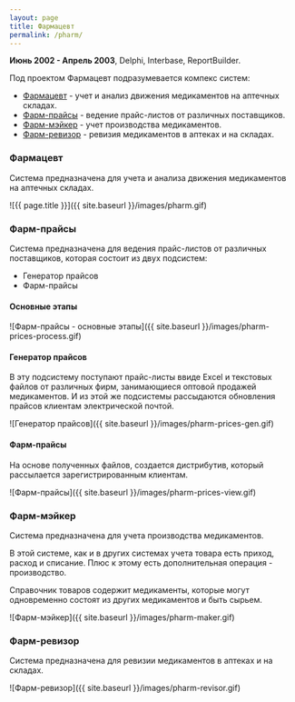 ```yaml
---
layout: page
title: Фармацевт
permalink: /pharm/
---
```


<b>Июнь 2002 - Апрель 2003</b>, Delphi, Interbase, ReportBuilder.

Под проектом Фармацевт подразумевается компекс систем:

* [Фармацевт](#pharm) - учет и анализ движения медикаментов на аптечных складах.
* [Фарм-прайсы](#prices) - ведение прайс-листов от различных поставщиков.
* [Фарм-мэйкер](#maker) - учет производства медикаментов.
* [Фарм-ревизор](#revisor) - ревизия медикаментов в аптеках и на складах.

### <a name="pharm"></a>Фармацевт

Система предназначена для учета и анализа движения медикаментов на аптечных складах.

![{{ page.title }}]({{ site.baseurl }}/images/pharm.gif)

### <a name="prices"></a>Фарм-прайсы

Система предназначена для ведения прайс-листов от различных поставщиков, которая состоит из двух подсистем:

* Генератор прайсов
* Фарм-прайсы

#### Основные этапы

![Фарм-прайсы - основные этапы]({{ site.baseurl }}/images/pharm-prices-process.gif)

#### Генератор прайсов

В эту подсистему поступают прайс-листы ввиде Excel и текстовых файлов от различных фирм, занимающиеся оптовой продажей медикаментов.
И из этой же подсистемы рассыдаются обновления прайсов клиентам электрической почтой.

![Генератор прайсов]({{ site.baseurl }}/images/pharm-prices-gen.gif)

#### Фарм-прайсы

На основе полученных файлов, создается дистрибутив, который рассылается зарегистрированным клиентам.

![Фарм-прайсы]({{ site.baseurl }}/images/pharm-prices-view.gif)

### <a name="maker"></a>Фарм-мэйкер

Система предназначена для учета производства медикаментов.

В этой системе, как и в других системах учета товара есть приход, расход и списание. Плюс к этому есть дополнительная операция - производство.

Справочник товаров содержит медикаменты, которые могут одновременно состоят из других медикаментов и быть сырьем.

![Фарм-мэйкер]({{ site.baseurl }}/images/pharm-maker.gif)

### <a name="revisor"></a>Фарм-ревизор

Система предназначена для ревизии медикаментов в аптеках и на складах.

![Фарм-ревизор]({{ site.baseurl }}/images/pharm-revisor.gif)
